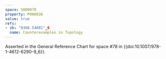 ```yaml
---
space: S000070
property: P000038
value: true
refs:
- zb: "0386.54001"_6
  name: Counterexamples in Topology
---
```


Asserted in the General Reference Chart for space #78 in
{{doi:10.1007/978-1-4612-6290-9_6}}.
